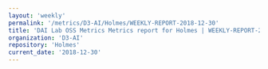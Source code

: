 ```yaml
---
layout: 'weekly'
permalink: '/metrics/D3-AI/Holmes/WEEKLY-REPORT-2018-12-30'
title: 'DAI Lab OSS Metrics Metrics report for Holmes | WEEKLY-REPORT-2018-12-30'
organization: 'D3-AI'
repository: 'Holmes'
current_date: '2018-12-30'
---
```


